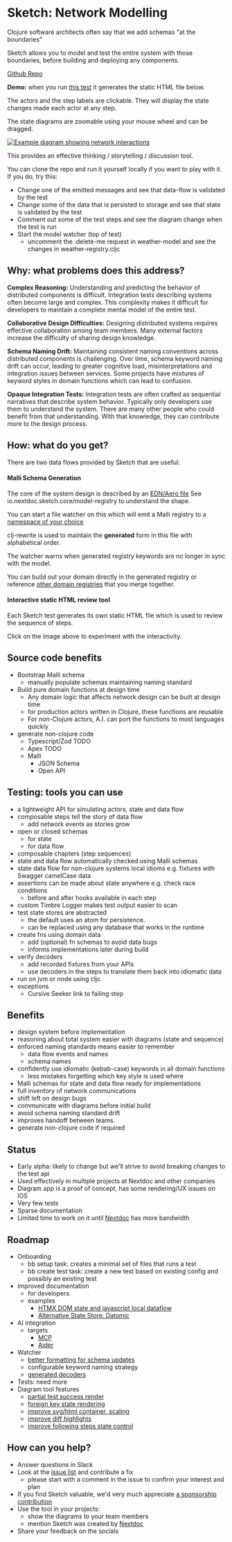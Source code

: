 # Sketch: Network Modelling

Clojure software architects often say that we add schemas "at the boundaries"

Sketch allows you to model and test the entire system with those boundaries, before building and deploying any
components.

[Github Repo](https://github.com/nextdoc/sketch)

**Demo:** when you
run [this test](https://github.com/nextdoc/sketch/blob/main/examples/mobile_weather_app/happy_path_test.clj) it
generates the static HTML file below.

The actors and the step labels are clickable. They will display the state changes made each actor at any step.

The state diagrams are zoomable using your mouse wheel and can be dragged.

<a href="https://nextdoc.github.io/sketch/mobile-weather-app/happy-path-test.html">
  <!-- TODO switch sha to tag after next release -->
  <img src="https://cdn.jsdelivr.net/gh/nextdoc/sketch@06f553dc5b50306719e33f04f052384297d323c1/doc/example1.png" alt="Example diagram showing network interactions" class="diagram-image">
</a>

This provides an effective thinking / storytelling / discussion tool.

You can clone the repo and run it yourself locally if you want to play with it.
If you do, try this:

- Change one of the emitted messages and see that data-flow is validated by the test
- Change some of the data that is persisted to storage and see that state is validated by the test
- Comment out some of the test steps and see the diagram change when the test is run
- Start the model watcher (top of test)
    - uncomment the :delete-me request in weather-model and see the changes in weather-registry.cljc

## Why: what problems does this address?

**Complex Reasoning:** Understanding and predicting the behavior of distributed components is difficult.
Integration tests describing systems often become large and complex.
This complexity makes it difficult for developers to maintain a complete mental model of the entire test.

**Collaborative Design Difficulties:** Designing distributed systems requires effective collaboration among team
members. Many external factors increase the difficulty of sharing design knowledge.

**Schema Naming Drift:** Maintaining consistent naming conventions across distributed components is challenging. Over
time, schema keyword naming drift can occur, leading to greater cognitive load, misinterpretations and integration
issues between services.
Some projects have mixtures of keyword styles in domain functions which can lead to confusion.

**Opaque Integration Tests:** Integration tests are often crafted as sequential narratives that describe
system behavior. Typically only developers use them to understand the system. There are many other people who
could benefit from that understanding. With that knowledge, they can contribute more to the design process.

## How: what do you get?

There are two data flows provided by Sketch that are useful:

#### Malli Schema Generation

The core of the system design is described by
an [EDN/Aero file](https://github.com/nextdoc/sketch/blob/main/examples/mobile_weather_app/weather-model.edn)
See io.nextdoc.sketch.core/model-registry to understand the shape.

You can start a file watcher on this which will emit a Malli registry to
a [namespace of your choice](https://github.com/nextdoc/sketch/blob/main/examples/mobile_weather_app/weather_registry.cljc#L5)

clj-rewrite is used to maintain the **generated** form in this file with alphabetical order.

The watcher warns when generated registry keywords are no longer in sync with the model.

You can build out your domain directly in the generated registry or
reference [other domain registries](https://github.com/nextdoc/sketch/blob/main/examples/mobile_weather_app/weather_registry.cljc#L40)
that you merge together.

#### Interactive static HTML review tool

Each Sketch test generates its own static HTML file which is used to review the sequence of steps.

Click on the image above to experiment with the interactivity.

## Source code benefits

- Bootstrap Malli schema
    - manually populate schemas maintaining naming standard
- Build pure domain functions at design time
    - Any domain logic that affects network design can be built at design time
    - for production actors written in Clojure, these functions are reusable
    - For non-Clojure actors, A.I. can port the functions to most languages quickly
- generate non-clojure code
    - Typescript/Zod TODO
    - Apex TODO
    - Malli
        - JSON Schema
        - Open API

## Testing: tools you can use 

- a lightweight API for simulating actors, state and data flow
- composable steps tell the story of data flow
    - add network events as stories grow
- open or closed schemas
  - for state
  - for data flow
- composable chapters (step sequences)
- state and data flow automatically checked using Malli schemas
- state data flow for non-clojure systems local idioms e.g. fixtures with Swagger camelCase data
- assertions can be made about state anywhere e.g. check race conditions
  - before and after hooks available in each step
- custom Timbre Logger makes test output easier to scan
- test state stores are abstracted
    - the default uses an atom for persistence.
    - can be replaced using any database that works in the runtime
- create fns using domain data
    - add (optional) fn schemas to avoid data bugs
    - informs implementations later during build
- verify decoders
    - add recorded fixtures from your APIs
    - use decoders in the steps to translate them back into idiomatic data
- run on jvm or node using cljc
- exceptions
    - Cursive Seeker link to failing step

## Benefits

- design system before implementation
- reasoning about total system easier with diagrams (state and sequence)
- enforced naming standards means easier to remember
    - data flow events and names
    - schema names
- confidently use idiomatic (kebab-case) keywords in all domain functions
    - less mistakes forgetting which key style is used where
- Malli schemas for state and data flow ready for implementations
- full inventory of network communications
- shift left on design bugs
- communicate with diagrams before initial build
- avoid schema naming standard drift
- improves handoff between teams.
- generate non-clojure code if required

## Status

- Early alpha: likely to change but we'll strive to avoid breaking changes to the test api
- Used effectively in multiple projects at Nextdoc and other companies
- Diagram app is a proof of concept, has some rendering/UX issues on iOS
- Very few tests
- Sparse documentation
- Limited time to work on it until [Nextdoc](https://nextdoc.io/) has more bandwidth

## Roadmap

- Onboarding
    - bb setup task: creates a minimal set of files that runs a test
    - bb create test task: create a new test based on existing config and possibly an existing test
- Improved documentation
    - for developers
    - examples
        - [HTMX DOM state and javascript local dataflow](https://github.com/nextdoc/sketch/issues/17)
        - [Alternative State Store: Datomic](https://github.com/nextdoc/sketch/issues/18)
- AI integration
    - targets
        - [MCP](https://github.com/nextdoc/sketch/issues/12)
        - [Aider](https://github.com/nextdoc/sketch/issues/13)
- Watcher
    - [better formatting for schema updates](https://github.com/nextdoc/sketch/issues/3)
    - configurable keyword naming strategy
    - [generated decoders](https://github.com/nextdoc/sketch/issues/16)
- Tests: need more
- Diagram tool features
    - [partial test success render](https://github.com/nextdoc/sketch/issues/10)
    - [foreign key state rendering](https://github.com/nextdoc/sketch/issues/11)
    - [improve svg/html container, scaling](https://github.com/nextdoc/sketch/issues/14)
    - [improve diff highlights](https://github.com/nextdoc/sketch/issues/7)
    - [improve following steps state control](https://github.com/nextdoc/sketch/issues/9)

## How can you help?

- Answer questions in Slack
- Look at the [issue list](https://github.com/nextdoc/sketch/issues) and contribute a fix
    - please start with a comment in the issue to confirm your interest and plan
- If you find Sketch valuable, we'd very much
  appreciate [a sponsorship contribution](https://github.com/sponsors/nextdoc)
- Use the tool in your projects:
    - show the diagrams to your team members
    - mention Sketch was created by [Nextdoc](https://nextdoc.io/)
- Share your feedback on the socials
